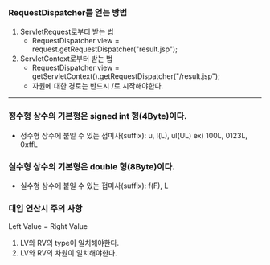 ### RequestDispatcher를 얻는 방법
1. ServletRequest로부터 받는 법
   * RequestDispatcher view = request.getRequestDispatcher("result.jsp");
2. ServletContext로부터 받는 법
   * RequestDispatcher view = getServletContext().getRequestDispatcher("/result.jsp");
   * 자원에 대한 경로는 반드시 /로 시작해야한다.
---
### 정수형 상수의 기본형은 signed int 형(4Byte)이다.
* 정수형 상수에 붙일 수 있는 접미사(suffix): u, l(L), ul(UL) ex) 100L, 0123L, 0xffL
### 실수형 상수의 기본형은 double 형(8Byte)이다.
* 실수형 상수에 붙일 수 있는 접미사(suffix): f(F), L

### 대입 연산시 주의 사항
Left Value =  Right Value
1. LV와 RV의 type이 일치해야한다.
2. LV와 RV의 차원이 일치해야한다.
